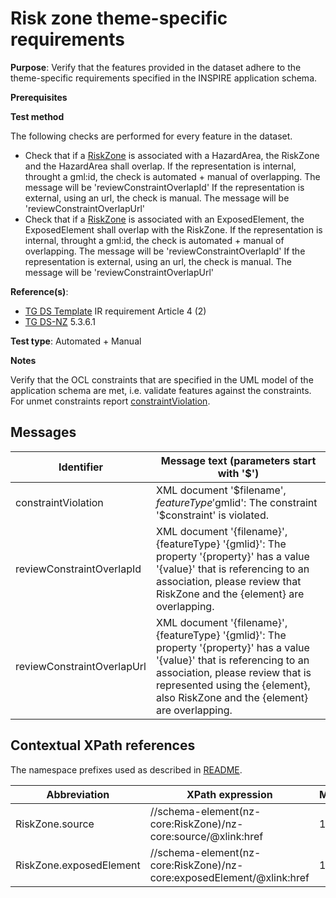 # Risk zone theme-specific requirements

**Purpose**: Verify that the features provided in the dataset adhere to the theme-specific requirements specified in the INSPIRE application schema.

**Prerequisites**

**Test method**

The following checks are performed for every feature in the dataset.

* Check that if a [RiskZone](#RZsource) is associated with a HazardArea, the RiskZone and the HazardArea shall overlap.
If the representation is internal, throught a gml:id, the check is automated + manual of overlapping. The message will be 'reviewConstraintOverlapId'
If the representation is external, using an url, the check is manual. The message will be 'reviewConstraintOverlapUrl'
* Check that if a [RiskZone](#RZexposedElement) is associated with an ExposedElement, the ExposedElement shall overlap with the RiskZone.
If the representation is internal, throught a gml:id, the check is automated + manual of overlapping. The message will be 'reviewConstraintOverlapId'
If the representation is external, using an url, the check is manual. The message will be 'reviewConstraintOverlapUrl'

**Reference(s)**: 

* [TG DS Template](./README.md#ref_TG_DS_tmpl) IR requirement Article 4 (2)
* [TG DS-NZ](./README.md#ref_TG_DS_NZ) 5.3.6.1

**Test type**: Automated + Manual

**Notes** 

Verify that the OCL constraints that are specified in the UML model of the application schema are met, i.e. validate features against the constraints. For unmet constraints report [constraintViolation](#constraintViolation).

## Messages

Identifier  |  Message text (parameters start with '$')
---------------------------------------------------------- | -------------------------------------------------------------------------
constraintViolation <a name="constraintViolation"/>  |  XML document '$filename', $featureType '$gmlid': The constraint '$constraint' is violated.
reviewConstraintOverlapId <a name="reviewConstraintOverlapId"/>  |  XML document '{filename}', {featureType} '{gmlid}': The property '{property}' has a value '{value}' that is referencing to an association, please review that RiskZone and the {element} are overlapping.
reviewConstraintOverlapUrl <a name="reviewConstraintOverlapId"/>  |  XML document '{filename}', {featureType} '{gmlid}': The property '{property}' has a value '{value}' that is referencing to an association, please review that is represented using the {element}, also RiskZone and the {element} are overlapping.

## Contextual XPath references

The namespace prefixes used as described in [README](./README.md#namespaces).

Abbreviation                                               |  XPath expression                     |Multiplicity       |Voidable
---------------------------------------------------------- | ------------------------------------- | ------------------|----------
RiskZone.source <a name ="RZsource"></a>	| //schema-element(nz-core:RiskZone)/nz-core:source/@xlink:href | 1 | Yes
RiskZone.exposedElement <a name ="RZexposedElement"></a>	| //schema-element(nz-core:RiskZone)/nz-core:exposedElement/@xlink:href | 1..\* | Yes
